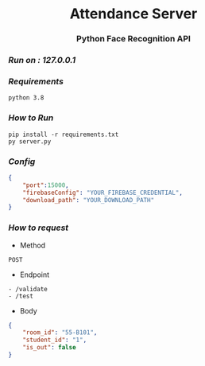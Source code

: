 <h1 align="center"> Attendance Server </h1>
<h3 align="center"> Python Face Recognition API </h3>

### *Run on : 127.0.0.1*

### *Requirements*
```text
python 3.8
```

### *How to Run*
```text
pip install -r requirements.txt
py server.py
```

### *Config*
```json
{
    "port":15000,
    "firebaseConfig": "YOUR_FIREBASE_CREDENTIAL",
    "download_path": "YOUR_DOWNLOAD_PATH"
}
```

### *How to request*
- Method
```text
POST
```
- Endpoint
```text
- /validate
- /test
```

- Body
```json
{
    "room_id": "55-B101",
    "student_id": "1",
    "is_out": false
}
```
